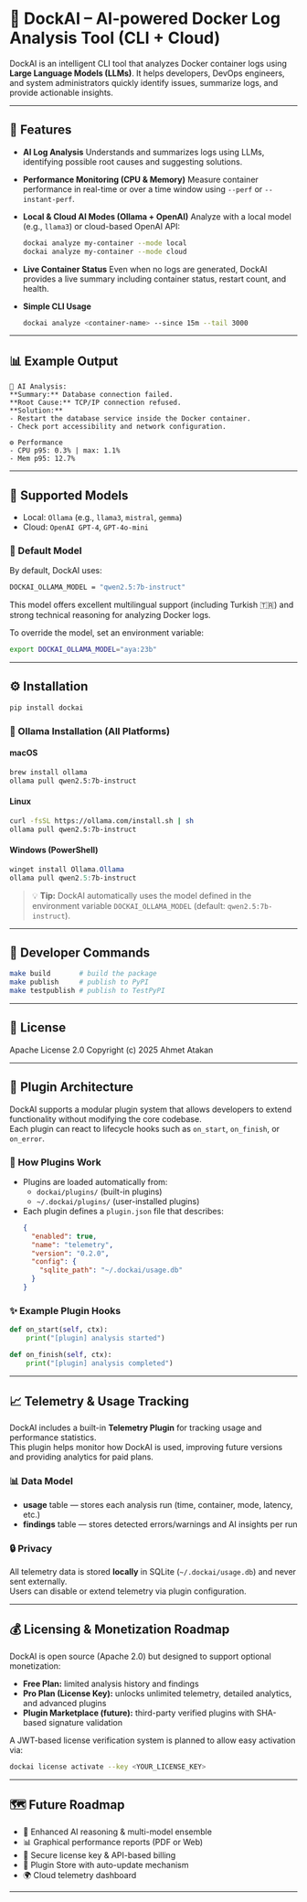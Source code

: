 # 🐳 DockAI – AI-powered Docker Log Analysis Tool (CLI + Cloud)

DockAI is an intelligent CLI tool that analyzes Docker container logs using **Large Language Models (LLMs)**.
It helps developers, DevOps engineers, and system administrators quickly identify issues, summarize logs, and provide actionable insights.

---

## 🚀 Features

* **AI Log Analysis**
  Understands and summarizes logs using LLMs, identifying possible root causes and suggesting solutions.

* **Performance Monitoring (CPU & Memory)**
  Measure container performance in real-time or over a time window using `--perf` or `--instant-perf`.

* **Local & Cloud AI Modes (Ollama + OpenAI)**
  Analyze with a local model (e.g., `llama3`) or cloud-based OpenAI API:

  ```bash
  dockai analyze my-container --mode local
  dockai analyze my-container --mode cloud
  ```

* **Live Container Status**
  Even when no logs are generated, DockAI provides a live summary including container status, restart count, and health.

* **Simple CLI Usage**

  ```bash
  dockai analyze <container-name> --since 15m --tail 3000
  ```

---

## 📊 Example Output

```
🤖 AI Analysis:
**Summary:** Database connection failed.
**Root Cause:** TCP/IP connection refused.
**Solution:** 
- Restart the database service inside the Docker container.
- Check port accessibility and network configuration.

⚙️ Performance
- CPU p95: 0.3% | max: 1.1%
- Mem p95: 12.7%
```

---

## 🧠 Supported Models

* Local: `Ollama` (e.g., `llama3`, `mistral`, `gemma`)
* Cloud: `OpenAI GPT-4`, `GPT-4o-mini`

### 🔧 Default Model

By default, DockAI uses:

```bash
DOCKAI_OLLAMA_MODEL = "qwen2.5:7b-instruct"
```

This model offers excellent multilingual support (including Turkish 🇹🇷) and strong technical reasoning for analyzing Docker logs.

To override the model, set an environment variable:

```bash
export DOCKAI_OLLAMA_MODEL="aya:23b"
```

---

## ⚙️ Installation

```bash
pip install dockai
```

### 🧩 Ollama Installation (All Platforms)

#### macOS

```bash
brew install ollama
ollama pull qwen2.5:7b-instruct
```

#### Linux

```bash
curl -fsSL https://ollama.com/install.sh | sh
ollama pull qwen2.5:7b-instruct
```

#### Windows (PowerShell)

```powershell
winget install Ollama.Ollama
ollama pull qwen2.5:7b-instruct
```

> 💡 **Tip:** DockAI automatically uses the model defined in the environment variable `DOCKAI_OLLAMA_MODEL` (default: `qwen2.5:7b-instruct`).

---

## 🧩 Developer Commands

```bash
make build       # build the package
make publish     # publish to PyPI
make testpublish # publish to TestPyPI
```

---

## 🧾 License


Apache License 2.0
Copyright (c) 2025 Ahmet Atakan

---

## 🧩 Plugin Architecture

DockAI supports a modular plugin system that allows developers to extend functionality without modifying the core codebase.  
Each plugin can react to lifecycle hooks such as `on_start`, `on_finish`, or `on_error`.

### 🔌 How Plugins Work
- Plugins are loaded automatically from:
  - `dockai/plugins/` (built-in plugins)
  - `~/.dockai/plugins/` (user-installed plugins)
- Each plugin defines a `plugin.json` file that describes:
  ```json
  {
    "enabled": true,
    "name": "telemetry",
    "version": "0.2.0",
    "config": {
      "sqlite_path": "~/.dockai/usage.db"
    }
  }
  ```

### ✨ Example Plugin Hooks
```python
def on_start(self, ctx):
    print("[plugin] analysis started")

def on_finish(self, ctx):
    print("[plugin] analysis completed")
```

---

## 📈 Telemetry & Usage Tracking

DockAI includes a built-in **Telemetry Plugin** for tracking usage and performance statistics.  
This plugin helps monitor how DockAI is used, improving future versions and providing analytics for paid plans.

### 📊 Data Model
- **usage** table — stores each analysis run (time, container, mode, latency, etc.)
- **findings** table — stores detected errors/warnings and AI insights per run

### 🔒 Privacy
All telemetry data is stored **locally** in SQLite (`~/.dockai/usage.db`) and never sent externally.  
Users can disable or extend telemetry via plugin configuration.

---

## 💰 Licensing & Monetization Roadmap

DockAI is open source (Apache 2.0) but designed to support optional monetization:
- **Free Plan:** limited analysis history and findings
- **Pro Plan (License Key):** unlocks unlimited telemetry, detailed analytics, and advanced plugins
- **Plugin Marketplace (future):** third-party verified plugins with SHA-based signature validation

A JWT-based license verification system is planned to allow easy activation via:
```bash
dockai license activate --key <YOUR_LICENSE_KEY>
```

---

## 🗺️ Future Roadmap

- 🧠 Enhanced AI reasoning & multi-model ensemble
- 📊 Graphical performance reports (PDF or Web)
- 🔐 Secure license key & API-based billing
- 🧩 Plugin Store with auto-update mechanism
- 🌍 Cloud telemetry dashboard

---

